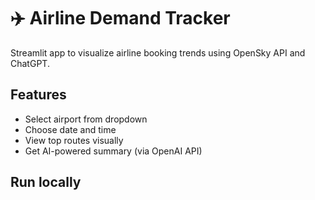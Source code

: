 # ✈️ Airline Demand Tracker

Streamlit app to visualize airline booking trends using OpenSky API and ChatGPT.

## Features
- Select airport from dropdown
- Choose date and time
- View top routes visually
- Get AI-powered summary (via OpenAI API)

## Run locally

